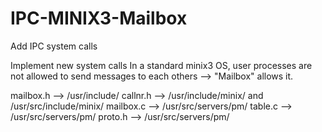 IPC-MINIX3-Mailbox
==================

Add IPC system calls

Implement new system calls
In a standard minix3 OS, user processes are not allowed to send messages to each others
--> "Mailbox" allows it.

mailbox.h --> /usr/include/
callnr.h  --> /usr/include/minix/ and /usr/src/include/minix/
mailbox.c --> /usr/src/servers/pm/
table.c   --> /usr/src/servers/pm/
proto.h   --> /usr/src/servers/pm/
